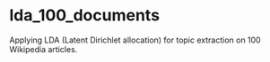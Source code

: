 # lda_100_documents
Applying LDA (Latent Dirichlet allocation) for topic extraction on 100 Wikipedia articles.
